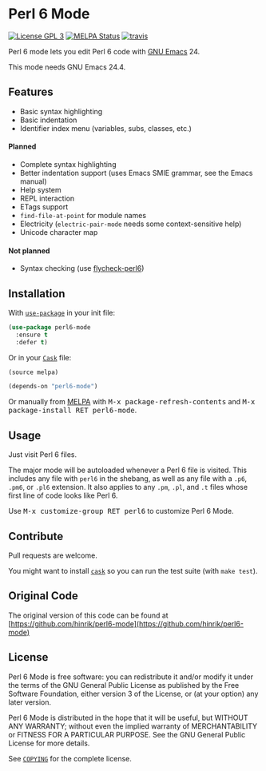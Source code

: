 # Perl 6 Mode

[![License GPL 3][badge-license]][copying]
[![MELPA Status](http://melpa.org/packages/perl6-mode-badge.svg)](http://melpa.org/#/perl6-mode)
[![travis][badge-travis]][travis]

Perl 6 mode lets you edit Perl 6 code with [GNU Emacs][] 24.

This mode needs GNU Emacs 24.4.

## Features

* Basic syntax highlighting
* Basic indentation
* Identifier index menu (variables, subs, classes, etc.)

#### Planned

* Complete syntax highlighting
* Better indentation support (uses Emacs SMIE grammar, see the Emacs manual)
* Help system
* REPL interaction
* ETags support
* `find-file-at-point` for module names
* Electricity (`electric-pair-mode` needs some context-sensitive help)
* Unicode character map

#### Not planned

* Syntax checking (use [flycheck-perl6][])

## Installation

With [`use-package`][use-package] in your init file:

```el
(use-package perl6-mode
  :ensure t
  :defer t)
```

Or in your [`Cask`][cask] file:

```el
(source melpa)

(depends-on "perl6-mode")
```
Or manually from [MELPA][] with <kbd>M-x package-refresh-contents</kbd>
and <kbd>M-x package-install RET perl6-mode</kbd>.

## Usage

Just visit Perl 6 files.

The major mode will be autoloaded whenever a Perl 6 file is visited.
This includes any file with `perl6` in the shebang, as well as any file
with a `.p6`, `.pm6`, or `.pl6` extension. It also applies to any `.pm`,
`.pl`, and `.t` files whose first line of code looks like Perl 6.

Use <kbd>M-x customize-group RET perl6</kbd> to customize Perl 6 Mode.

## Contribute

Pull requests are welcome.

You might want to install [`cask`][cask] so you can run the test suite
(with `make test`).

## Original Code

The original version of this code can be found at
[https://github.com/hinrik/perl6-mode](https://github.com/hinrik/perl6-mode)

## License

Perl 6 Mode is free software: you can redistribute it and/or modify it
under the terms of the GNU General Public License as published by the
Free Software Foundation, either version 3 of the License, or (at your
option) any later version.

Perl 6 Mode is distributed in the hope that it will be useful, but
WITHOUT ANY WARRANTY; without even the implied warranty of
MERCHANTABILITY or FITNESS FOR A PARTICULAR PURPOSE.  See the GNU General
Public License for more details.

See [`COPYING`][copying] for the complete license.

[badge-license]: https://img.shields.io/badge/license-GPL_3-green.svg
[COPYING]: https://github.com/hinrik/perl6-mode/blob/master/COPYING
[travis]: https://travis-ci.org/hinrik/perl6-mode
[badge-travis]: https://travis-ci.org/hinrik/perl6-mode.svg?branch=master
[GNU Emacs]: https://www.gnu.org/software/emacs/
[flycheck-perl6]: https://github.com/hinrik/flycheck-perl6
[MELPA]: http://melpa.milkbox.net/
[use-package]: https://github.com/jwiegley/use-package
[Cask]: http://cask.github.io/
[Issue tracker]: https://github.com/hinrik/perl6-mode/issues

